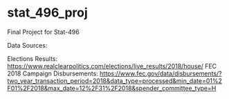 # stat_496_proj
Final Project for Stat-496

Data Sources: 

Elections Results: https://www.realclearpolitics.com/elections/live_results/2018/house/
FEC 2018 Campaign Disbursements: https://www.fec.gov/data/disbursements/?two_year_transaction_period=2018&data_type=processed&min_date=01%2F01%2F2018&max_date=12%2F31%2F2018&spender_committee_type=H 
